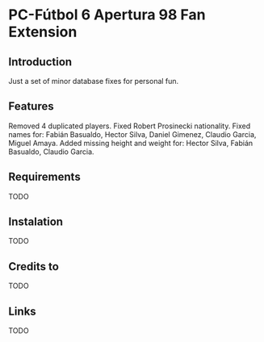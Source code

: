 # PC-Fútbol 6 Apertura 98 Fan Extension

## Introduction

Just a set of minor database fixes for personal fun.

## Features

Removed 4 duplicated players.
Fixed Robert Prosinecki nationality.
Fixed names for: Fabián Basualdo, Hector Silva, Daniel Gimenez, Claudio Garcia, Miguel Amaya.
Added missing height and weight for: Hector Silva, Fabián Basualdo, Claudio Garcia.

## Requirements

TODO

## Instalation

TODO

## Credits to

TODO

## Links

TODO